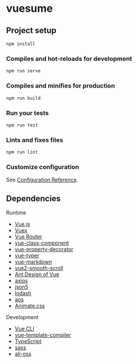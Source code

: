 # vuesume

## Project setup
```
npm install
```

### Compiles and hot-reloads for development
```
npm run serve
```

### Compiles and minifies for production
```
npm run build
```

### Run your tests
```
npm run test
```

### Lints and fixes files
```
npm run lint
```

### Customize configuration
See [Configuration Reference](https://cli.vuejs.org/config/).

## Dependencies

Runtime

- [Vue.js](https://cn.vuejs.org/v2/guide/)
- [Vuex](https://vuex.vuejs.org/zh/)
- [Vue Router](https://router.vuejs.org/zh/)
- [vue-class-component](https://github.com/vuejs/vue-class-component)
- [vue-property-decorator](https://github.com/kaorun343/vue-property-decorator)
- [vue-typer](https://github.com/cngu/vue-typer)
- [vue-markdown](https://github.com/miaolz123/vue-markdown)
- [vue2-smooth-scroll](https://github.com/Yuliang-Lee/vue2-smooth-scroll)
- [Ant Design of Vue](https://www.antdv.com/docs/vue/introduce-cn/)
- [axios](https://www.npmjs.com/package/axios)
- [json5](https://github.com/json5/json5)
- [lodash](https://github.com/lodash/lodash)
- [aos](https://github.com/michalsnik/aos)
- [Animate.css](https://github.com/daneden/animate.css)

Development

- [Vue CLI](https://cli.vuejs.org/zh/)
- [vue-template-compiler](https://github.com/vuejs/vue/tree/dev/packages/vue-template-compiler)
- [TypeScript](https://github.com/Microsoft/TypeScript)
- [sass](https://github.com/sass/node-sass)
- [ali-oss](https://github.com/aliyun/oss-nodejs-sdk)